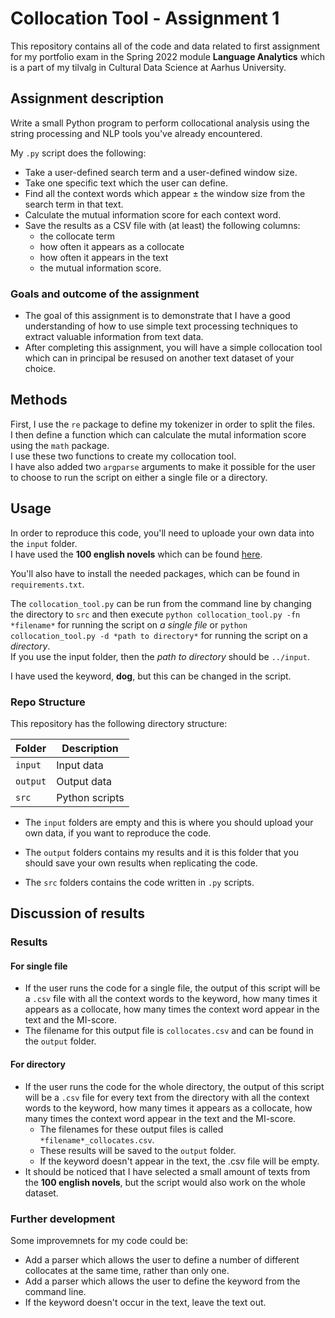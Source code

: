 # Collocation Tool - Assignment 1
This repository contains all of the code and data related to first assignment for my portfolio exam in the Spring 2022 module **Language Analytics** which is a part of my tilvalg in Cultural Data Science at Aarhus University.  


## Assignment description 
Write a small Python program to perform collocational analysis using the string processing and NLP tools you've already encountered.   

My ```.py``` script does the following:  
- Take a user-defined search term and a user-defined window size.
- Take one specific text which the user can define.
- Find all the context words which appear ± the window size from the search term in that text.
- Calculate the mutual information score for each context word.
- Save the results as a CSV file with (at least) the following columns: 
  - the collocate term
  - how often it appears as a collocate
  - how often it appears in the text
  - the mutual information score.

### Goals and outcome of the assignment
- The goal of this assignment is to demonstrate that I have a good understanding of how to use simple text processing techniques to extract valuable information from text data.
- After completing this assignment, you will have a simple collocation tool which can in principal be resused on another text dataset of your choice.

## Methods
First, I use the ```re``` package to define my tokenizer in order to split the files.   
I then define a function which can calculate the mutal information score using the ```math``` package.   
I use these two functions to create my collocation tool.   
I have also added two ```argparse``` arguments to make it possible for the user to choose to run the script on either a single file or a directory.  


## Usage
In order to reproduce this code, you'll need to uploade your own data into the ```input``` folder.   
I have used the **100 english novels** which can be found [here](https://github.com/computationalstylistics/100_english_novels).  

You'll also have to install the needed packages, which can be found in ```requirements.txt```. 

The ```collocation_tool.py``` can be run from the command line by changing the directory to ```src``` and then execute  ```python collocation_tool.py -fn *filename*``` for running the script on *a single file* or ```python collocation_tool.py -d *path to directory*``` for running the script on a *directory*.   
If you use the input folder, then the *path to directory* should be  ```../input```.

I have used the keyword, **dog**, but this can be changed in the script. 
 
### Repo Structure  
This repository has the following directory structure:  

| **Folder** | **Description** |
| ----------- | ----------- |
| ```input``` | Input data |
| ```output``` | Output data |
| ```src``` | Python scripts |


- The ```input``` folders are empty and this is where you should upload your own data, if you want to reproduce the code.

- The ```output``` folders contains my results and it is this folder that you should save your own results when replicating the code. 

- The ```src``` folders contains the code written in ```.py``` scripts. 


## Discussion of results 
### Results
#### For single file
- If the user runs the code for a single file, the output of this script will be a ```.csv``` file with all the context words to the keyword, how many times it appears as a collocate, how many times the context word appear in the text and the MI-score. 
- The filename for this output file is ```collocates.csv``` and can be found in the ```output``` folder. 

#### For directory
- If the user runs the code for the whole directory, the output of this script will be a ```.csv``` file for every text from the directory with all the context words to the keyword, how many times it appears as a collocate, how many times the context word appear in the text and the MI-score. 
  - The filenames for these output files is called ```*filename*_collocates.csv```.
  - These results will be saved to the ```output``` folder.  
  - If the keyword doesn't appear in the text, the .csv file will be empty.
- It should be noticed that I have selected a small amount of texts from the **100 english novels**, but the script would also work on the whole dataset. 

### Further development 
Some improvemnets for my code could be: 
- Add a parser which allows the user to define a number of different collocates at the same time, rather than only one.
- Add a parser which allows the user to define the keyword from the command line. 
- If the keyword doesn't occur in the text, leave the text out. 
